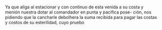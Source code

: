 Ya que aliga al estacionar y con continuo de esta venida a su costa y menión nuestra dotar al comandador en punta y pacifica pose- ción, nos pidiendo que la cancharle debolhera la suma recibida para pagar las costas y costos de su esterilidad, cuyo pruebo